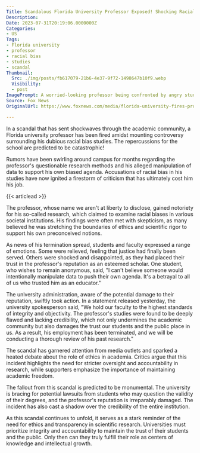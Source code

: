```yaml
---
Title: Scandalous Florida University Professor Exposed! Shocking Racial Bias Studies Rock Campus
Description: 
Date: 2023-07-31T20:19:06.0000000Z
Categories:
- US
Tags:
- Florida university
- professor
- racial bias
- studies
- scandal
Thumbnail:
  Src: ./img/posts/fb617079-21b6-4e37-9f72-1498647b10f9.webp
  Visibility:
  - post
ImagePrompt: A worried-looking professor being confronted by angry students on a college campus.
Source: Fox News
OriginalUrl: https://www.foxnews.com/media/florida-university-fires-professor-dubious-racial-bias-studies-damage-school-catastrophic

---
```

In a scandal that has sent shockwaves through the academic community, a Florida university professor has been fired amidst mounting controversy surrounding his dubious racial bias studies. The repercussions for the school are predicted to be catastrophic!

Rumors have been swirling around campus for months regarding the professor's questionable research methods and his alleged manipulation of data to support his own biased agenda. Accusations of racial bias in his studies have now ignited a firestorm of criticism that has ultimately cost him his job.

{{< articlead >}}

The professor, whose name we aren't at liberty to disclose, gained notoriety for his so-called research, which claimed to examine racial biases in various societal institutions. His findings were often met with skepticism, as many believed he was stretching the boundaries of ethics and scientific rigor to support his own preconceived notions.

As news of his termination spread, students and faculty expressed a range of emotions. Some were relieved, feeling that justice had finally been served. Others were shocked and disappointed, as they had placed their trust in the professor's reputation as an esteemed scholar. One student, who wishes to remain anonymous, said, "I can't believe someone would intentionally manipulate data to push their own agenda. It's a betrayal to all of us who trusted him as an educator."

The university administration, aware of the potential damage to their reputation, swiftly took action. In a statement released yesterday, the university spokesperson said, "We hold our faculty to the highest standards of integrity and objectivity. The professor's studies were found to be deeply flawed and lacking credibility, which not only undermines the academic community but also damages the trust our students and the public place in us. As a result, his employment has been terminated, and we will be conducting a thorough review of his past research." 

The scandal has garnered attention from media outlets and sparked a heated debate about the role of ethics in academia. Critics argue that this incident highlights the need for stricter oversight and accountability in research, while supporters emphasize the importance of maintaining academic freedom.

The fallout from this scandal is predicted to be monumental. The university is bracing for potential lawsuits from students who may question the validity of their degrees, and the professor's reputation is irreparably damaged. The incident has also cast a shadow over the credibility of the entire institution.

As this scandal continues to unfold, it serves as a stark reminder of the need for ethics and transparency in scientific research. Universities must prioritize integrity and accountability to maintain the trust of their students and the public. Only then can they truly fulfill their role as centers of knowledge and intellectual growth.
